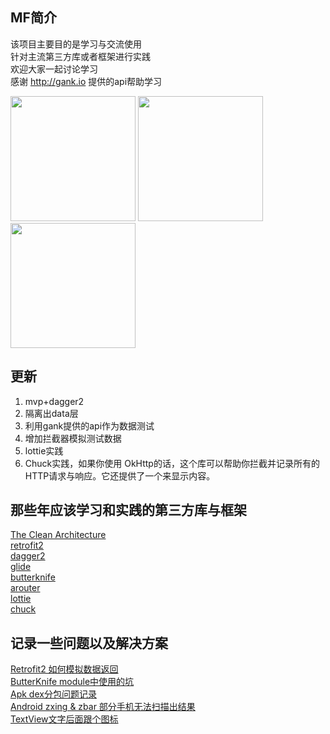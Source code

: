 ## MF简介  
该项目主要目的是学习与交流使用  
针对主流第三方库或者框架进行实践  
欢迎大家一起讨论学习  
感谢 http://gank.io 提供的api帮助学习  

<img src="https://github.com/zhujian1989/mf/blob/master/screenshot/device-2017-04-16-123635.png" width="200"> <img src="https://github.com/zhujian1989/mf/blob/master/screenshot/device-2017-04-16-123635.png" width="200"> <img src="https://github.com/zhujian1989/mf/blob/master/screenshot/device-2017-04-16-123736.png" width="200">

## 更新 
1.  mvp+dagger2  
2.  隔离出data层  
3.  利用gank提供的api作为数据测试  
4.  增加拦截器模拟测试数据  
5.  lottie实践  
6.  Chuck实践，如果你使用 OkHttp的话，这个库可以帮助你拦截并记录所有的HTTP请求与响应。它还提供了一个来显示内容。

## 那些年应该学习和实践的第三方库与框架

[The Clean Architecture](http://blog.8thlight.com/uncle-bob/2012/08/13/the-clean-architecture.html)   
[retrofit2](https://github.com/square/retrofit)   
[dagger2](https://github.com/google/dagger)   
[glide](https://github.com/bumptech/glide)   
[butterknife](https://github.com/JakeWharton/butterknife)   
[arouter](https://github.com/alibaba/ARouter)  
[lottie](https://github.com/airbnb/lottie-android)   
[chuck](https://github.com/jgilfelt/chuck)   

 

## 记录一些问题以及解决方案 
[Retrofit2 如何模拟数据返回](http://www.jianshu.com/p/357443b76185)   
[ButterKnife module中使用的坑](http://www.jianshu.com/p/65bab5cc4c25)   
[Apk dex分包问题记录](http://www.jianshu.com/p/7eb228d56d76)   
[Android zxing & zbar 部分手机无法扫描出结果](http://www.jianshu.com/p/c0d753341cd4)  
[TextView文字后面跟个图标](http://www.jianshu.com/p/45398d3ed96b) 



